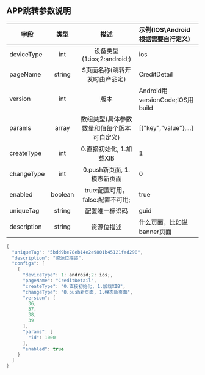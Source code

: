 APP跳转参数说明
----------
| 字段         | 类型      | 描述                                 | 示例(IOS\Android根据需要自行定义)    |
| ------------ |:--------:| :----------------------------------:| :-------------------------------- |
| deviceType   | int      | 设备类型(1:ios;2:android;)            | ios                              |
| pageName     | string   | $页面名称(跳转开发时由产品定)            | CreditDetail                     |
| version      | int      | 版本                                 | Android用versionCode;IOS用build   |
| params       | array    | 数组类型(具体参数数量和值每个版本可自定义) | [{"key","value"},...]            |
| createType   | int      | 0.直接初始化, 1.加载XIB                | 1                                |
| changeType   | int      | 0.push新页面, 1.模态新页面             | 0                                |
| enabled      | boolean  | true:配置可用，false:配置不可用;        | true                             |
| uniqueTag    | string   | 配置唯一标识码                         | guid                             |
| description  | string   | 资源位描述                            | 什么页面，比如说banner页面           |

```java
{
  "uniqueTag": "5bdd9be78eb14e2e9801b45121fad298",
  "description": "资源位描述",
  "configs": [
    {
      "deviceType": 1: android;2: ios;,
      "pageName": "CreditDetail",
      "createType": "0.直接初始化, 1.加载XIB",
      "changeType": "0.push新页面, 1.模态新页面",
      "version": [
        36,
        37,
        38,
        39
      ],
      "params": [
        "id": 1000
      ],
      "enabled": true
    }
  ]
}
```